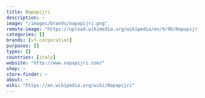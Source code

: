 ```yaml
---
title: Napapijri
description: ~
image: "/images/brands/napapijri.png"
remote-image: "https://upload.wikimedia.org/wikipedia/en/9/96/Napapijri_logo_jpg.jpg"
categories: []
brands: [vf-corporation]
purposes: []
types: []
countries: [italy]
website: "http://www.napapijri.com/"
shop: ~
store-finder: ~
about: ~
wiki: "https://en.wikipedia.org/wiki/Napapijri"
---
```

